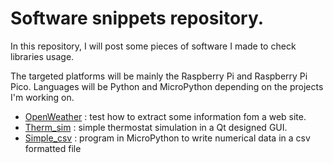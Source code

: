 # Software snippets repository.

In this repository, I will post some pieces of software I made to check libraries usage.

The targeted platforms will be mainly the Raspberry Pi and Raspberry Pi Pico. Languages will be Python and MicroPython depending on the projects I'm working on.


- [OpenWeather](/OpenWeather) : test how to extract some information fom a web site.
- [Therm_sim](/Therm_sim) : simple thermostat simulation in a Qt designed GUI.
- [Simple_csv](/Simple_csv) : program in MicroPython to write numerical data in a csv formatted file

